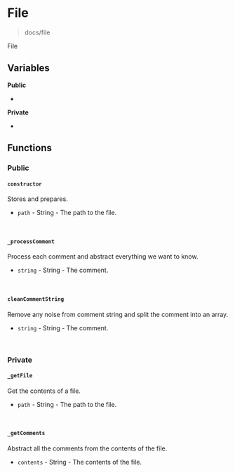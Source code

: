 # File
> docs/file

File

## Variables
**Public**

-

**Private**

-

## Functions
### Public
#### `constructor` 

Stores and prepares.
* `path` - String - The path to the file.

&nbsp;

#### `_processComment` 

Process each comment and abstract everything we want to know.
* `string` - String - The comment.

&nbsp;

#### `cleanCommentString` 

Remove any noise from comment string and split the comment into an array.
* `string` - String - The comment.

&nbsp;


### Private
#### `_getFile`

Get the contents of a file.
* `path` - String - The path to the file.

&nbsp;

#### `_getComments`

Abstract all the comments from the contents of the file.
* `contents` - String - The contents of the file.

&nbsp;

